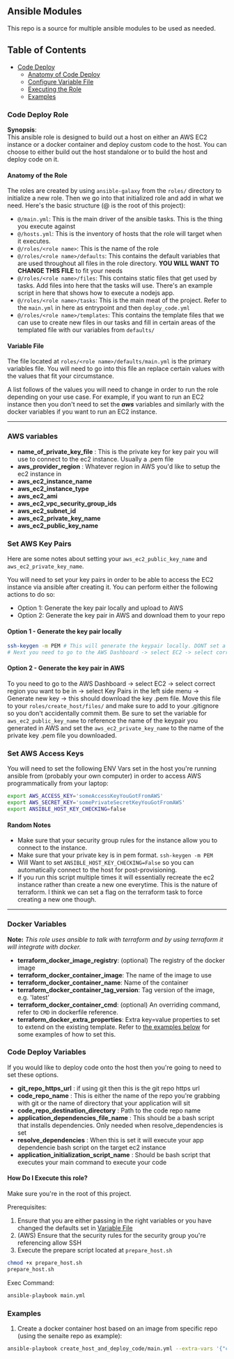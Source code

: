 ## Ansible Modules

This repo is a source for multiple ansible modules to be used as needed.

## Table of Contents  
- [Code Deploy](#code-deploy-role)
    - [Anatomy of Code Deploy](#anatomy-of-the-role)
    - [Configure Variable File](#variable-file)
    - [Executing the Role](#how-do-i-execute-this-role)
    - [Examples](#examples)

### Code Deploy Role
**Synopsis**:  
This ansible role is designed to build out a host on either an AWS EC2 instance or a docker container and deploy custom code to the host. You can choose to either build out the host standalone or to build the host and deploy code on it.


#### Anatomy of the Role
The roles are created by using `ansible-galaxy` from the `roles/` directory to initialize a new role. Then we go into that initialized role and add in what we need. Here's the basic structure (@ is the root of this project):
- `@/main.yml`: This is the main driver of the ansible tasks. This is the thing you execute against  
- `@/hosts.yml`: This is the inventory of hosts that the role will target when it executes.  
- `@/roles/<role name>`: This is the name of the role  
- `@/roles/<role name>/defaults`: This contains the default variables that are used throughout all files in the role directory. **YOU WILL WANT TO CHANGE THIS FILE** to fit your needs  
- `@/roles/<role name>/files`: This contains static files that get used by tasks. Add files into here that the tasks will use. There's an example script in here that shows how to execute a nodejs app.  
- `@/roles/<role name>/tasks`: This is the main meat of the project. Refer to the `main.yml` in here as entrypoint and then `deploy_code.yml`  
- `@/roles/<role name>/templates`: This contains the template files that we can use to create new files in our tasks and fill in certain areas of the templated file with our variables from `defaults/`  


#### Variable File
The file located at `roles/<role name>/defaults/main.yml` is the primary variables file. You will need to go into this file an replace certain values with the values that fit your circumstance. 

A list follows of the values you will need to change in order to run the role depending on your use case. For example, if you want to run an EC2 instance then you don't need to set the ***aws*** variables and similarly with the docker variables if you want to run an EC2 instance.

---

### AWS variables
- **name_of_private_key_file** : This is the private key for key pair you will use to connect to the ec2 instance. Usually a .pem file  
- **aws_provider_region** : Whatever region in AWS you'd like to setup the ec2 instance in  
- **aws_ec2_instance_name**  
- **aws_ec2_instance_type**  
- **aws_ec2_ami**  
- **aws_ec2_vpc_security_group_ids**  
- **aws_ec2_subnet_id**  
- **aws_ec2_private_key_name**  
- **aws_ec2_public_key_name**  

### Set AWS Key Pairs  
Here are some notes about setting your `aws_ec2_public_key_name` and `aws_ec2_private_key_name`.

You will need to set your key pairs in order to be able to access the EC2 instance via ansible after creating it. You can perform either the following actions to do so:
- Option 1: Generate the key pair locally and upload to AWS
- Option 2: Generate the key pair in AWS and download them to your repo

#### Option 1 - Generate the key pair locally
```sh
ssh-keygen -m PEM # This will generate the keypair locally. DONT set a passphrase
# Next you need to go to the AWS Dashboard -> select EC2 -> select correct region you want to be in -> select Key Pairs in the left side menu -> upload your public key
```

#### Option 2 - Generate the key pair in AWS
To you need to go to the AWS Dashboard -> select EC2 -> select correct region you want to be in -> select Key Pairs in the left side menu -> Generate new key -> this should download the key .pem file. Move this file to your `roles/create_host/files/` and make sure to add to your .gitignore so you don't accidentally commit them. Be sure to set the variable for `aws_ec2_public_key_name` to reference the name of the keypair you generated in AWS and set the `aws_ec2_private_key_name` to the name of the private key .pem file you downloaded.

### Set AWS Access Keys
You will need to set the following ENV Vars set in the host you're running ansible from (probably your own computer) in order to access AWS programmatically from your laptop:
```sh
export AWS_ACCESS_KEY='someAccessKeyYouGotFromAWS'
export AWS_SECRET_KEY='somePrivateSecretKeyYouGotFromAWS'
export ANSIBLE_HOST_KEY_CHECKING=false
```

#### Random Notes
- Make sure that your security group rules for the instance allow you to connect to the instance. 
- Make sure that your private key is in pem format. `ssh-keygen -m PEM`
- Will Want to set `ANSIBLE_HOST_KEY_CHECKING=False` so you can automatically connect to the host for post-provisioning.
- If you run this script multiple times it will essentially recreate the ec2 instance rather than create a new one everytime. This is the nature of terraform. I think we can set a flag on the terraform task to force creating a new one though.
---
### Docker Variables
**Note:** *This role uses ansible to talk with terraform and by using terraform it will integrate with docker.*
- **terraform_docker_image_registry**: (optional) The registry of the docker image 
- **terraform_docker_container_image**: The name of the image to use
- **terraform_docker_container_name**: Name of the container
- **terraform_docker_container_tag_version**: Tag version of the image, e.g. 'latest'
- **terraform_docker_container_cmd**: (optional) An overriding command, refer to `CMD` in dockerfile reference.
- **terraform_docker_extra_properties**: Extra key=value properties to set to extend on the existing template. Refer to [the examples below](#examples) for some examples of how to set this. 

### Code Deploy Variables
If you would like to deploy code onto the host then you're going to need to set these options.
- **git_repo_https_url** : if using git then this is the git repo https url  
- **code_repo_name** : This is either the name of the repo you're grabbing with git or the name of directory that your application will sit  
- **code_repo_destination_directory** : Path to the code repo name  
- **application_dependencies_file_name** : This should be a bash script that installs dependencies. Only needed when resolve_dependencies is set  
- **resolve_dependencies** : When this is set it will execute your app dependencie bash script on the target ec2 instance  
- **application_initialization_script_name** : Should be bash script that executes your main command to execute your code  

#### How Do I Execute this role?
Make sure you're in the root of this project.

Prerequisites:  
1. Ensure that you are either passing in the right variables or you have changed the defaults set in [Variable File](#variable-file)  
2. (AWS) Ensure that the security rules for the security group you're referencing allow SSH  
3. Execute the prepare script located at `prepare_host.sh`
```sh
chmod +x prepare_host.sh
prepare_host.sh
```
Exec Command:  
```sh
ansible-playbook main.yml
```

### Examples
1. Create a docker container host based on an image from specific repo (using the senaite repo as example):
```sh
ansible-playbook create_host_and_deploy_code/main.yml --extra-vars '{"create_host_mode": "docker", "terraform_docker_image_registry": "senaite", "terraform_docker_container_image": "senaite", "terraform_docker_container_name": "senaite_example", "terraform_docker_container_tag_version": "edge"}'
```